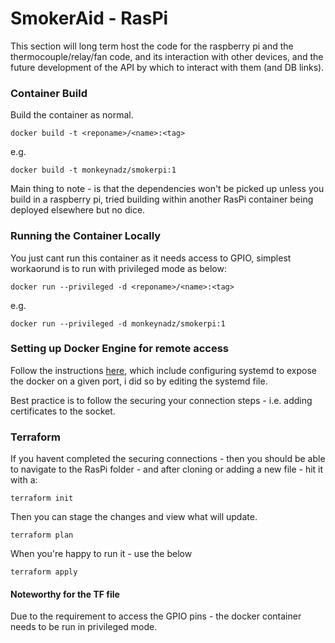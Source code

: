 # SmokerAid - RasPi
This section will long term host the code for the raspberry pi and the thermocouple/relay/fan code, and its interaction with other devices, and the future development 
of the API by which to interact with them (and DB links).
### Container Build
Build the container as normal.
 
    docker build -t <reponame>/<name>:<tag>
 
 e.g.
 
    docker build -t monkeynadz/smokerpi:1

Main thing to note - is that the dependencies won't be picked up unless you build in a raspberry pi, tried building within another RasPi container being deployed elsewhere but no dice.

### Running the Container Locally
You just cant run this container as it needs access to GPIO, simplest workaorund is to run with privileged mode as below:

    docker run --privileged -d <reponame>/<name>:<tag> 

e.g. 

    docker run --privileged -d monkeynadz/smokerpi:1

### Setting up Docker Engine for remote access
Follow the instructions [here](https://docs.docker.com/install/linux/linux-postinstall/), which include configuring systemd to expose the docker on a given port, i did so by editing the systemd file.

Best practice is to follow the securing your connection steps - i.e. adding certificates to the socket.


### Terraform 
If you havent completed the securing connections - then you should be able to navigate to the RasPi folder - and after cloning or adding a new file - hit it with a:

    terraform init
    
Then you can stage the changes and view what will update.
    
    terraform plan
    
When you're happy to run it - use the below
    
    terraform apply
    
#### Noteworthy for the TF file
Due to the requirement to access the GPIO pins - the docker container needs to be run in privileged mode.
   
